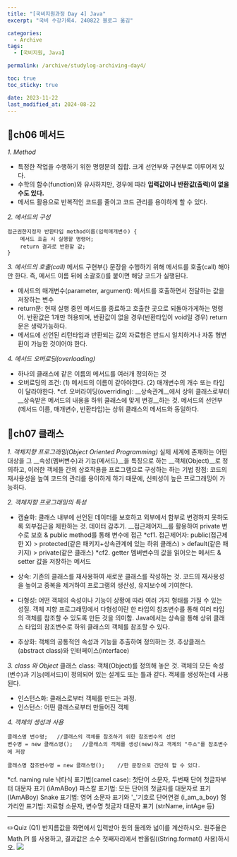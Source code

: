 ```yaml
---
title: "[국비지원과정 Day 4] Java"
excerpt: "국비 수강기록4. 240822 블로그 옮김"

categories:
  - Archive
tags:
  - [국비지원, Java]

permalink: /archive/studylog-archiving-day4/

toc: true
toc_sticky: true

date: 2023-11-22
last_modified_at: 2024-08-22
---
```


## 📕ch06 메서드
*1. Method*
- 특정한 작업을 수행하기 위한 명령문의 집합. 크게 선언부와 구현부로 이루어져 있다.
- 수학의 함수(function)와 유사하지만, 경우에 따라 __입력값이나 반환값(출력)이 없을 수도 있다.__
- 메서드 활용으로 반복적인 코드를 줄이고 코드 관리를 용이하게 할 수 있다.

*2. 메서드의 구성*
  ```
  접근권한지정자 반환타입 method이름(입력매개변수) {
      메서드 호출 시 실행할 명령어;
      return 결과로 반환할 값;
  }
  ```


*3. 메서드의 호출(call)* 
메서드 구현부{} 문장을 수행하기 위해 메서드를 호출(call) 해야만 한다. 
즉, 메서드 이름 뒤에 소괄호()를 붙이면 해당 코드가 실행된다.
- 메서드의 매개변수(parameter, argument): 메서드를 호출하면서 전달하는 값을 저장하는 변수
- return문: 현재 실행 중인 메서드를 종료하고 호출한 곳으로 되돌아가게하는 명령어. 반환값은 1개만 허용되며, 반환값이 없을 경우(반환타입이 void일 경우) return문은 생략가능하다.
- 메서드에 선언된 리턴타입과 반환되는 값의 자료형은 반드시 일치하거나 자동 형변환이 가능한 것이어야 한다.

*4. 메서드 오버로딩(overloading)*
- 하나의 클래스에 같은 이름의 메서드를 여러개 정의하는 것
- 오버로딩의 조건:
(1) 메서드의 이름이 같아야한다.
(2) 매개변수의 개수 또는 타입이 달라야한다.
\*cf. 오버라이딩(overriding): __상속관계__에서 상위 클래스로부터 __상속받은 메서드의 내용을 하위 클래스에 맞게 변경__하는 것. 메서드의 선언부(메서드 이름, 매개변수, 반환타입)는 상위 클래스의 메서드와  동일하다.




## 📕ch07 클래스
*1. 객체지향 프로그래밍(Object Oriented Programming)*
실제 세계에 존재하는 어떤 대상을 그 __속성(멤버변수)과 기능(메서드)__을 특징으로 하는 __객체(Object)__로 정의하고, 이러한 객체들 간의 상호작용을 프로그램으로 구성하는 하는 기법
장점: 코드의 재사용성을 높여 코드의 관리를 용이하게 하기 때문에, 신뢰성이 높은 프로그래밍이 가능하다.

*2. 객체지향 프로그래밍의 특성*
- 캡슐화: 클래스 내부에 선언된 데이터를 보호하고 외부에서 함부로 변경하지 못하도록 외부접근을 제한하는 것. 데이터 감추기.
__접근제어자__를 활용하여 private 변수로 보호 & public method를 통해 변수에 접근
\*cf1. 접근제어자: public(접근제한 X) > protected(같은 패키지+상속관계에 있는 하위 클래스) > default(같은 패키지) > private(같은 클래스)
\*cf2. getter 멤버변수의 값을 읽어오는 메서드 & setter 값을 저장하는 메서드

- 상속: 기존의 클래스를 재사용하여 새로운 클래스를 작성하는 것. 코드의 재사용성을 높이고 중복을 제거하여 프로그램의 생산성, 유지보수에 기여한다.
- 다형성: 어떤 객체의 속성이나 기능이 상황에 따라 여러 가지 형태를 가질 수 있는 성질. 
객체 지향 프로그래밍에서 다형성이란 한 타입의 참조변수를 통해 여러 타입의 객체를 참조할 수 있도록 만든 것을 의미함.
Java에서는 상속을 통해 상위 클래스 타입의 참조변수로 하위 클래스의 객체를 참조할 수 있다.
- 추상화: 객체의 공통적인 속성과 기능을 추출하여 정의하는 것.
추상클래스(abstract class)와 인터페이스(interface)

*3. class 와 Object*
클래스 class: 객체(Object)를 정의해 놓은 것. 객체의 모든 속성(변수)과 기능(메서드)이 정의되어 있는 설계도 또는 틀과 같다. 객체를 생성하는데 사용된다.
- 인스턴스화: 클래스로부터 객체를 만드는 과정.
- 인스턴스: 어떤 클래스로부터 만들어진 객체

*4. 객체의 생성과 사용*
```
클래스명 변수명; 	//클래스의 객체를 참조하기 위한 참조변수의 선언
변수명 = new 클래스명();	//클래스의 객체를 생성(new)하고 객체의 "주소"를 참조변수에 저장

클래스명 참조변수명 = new 클래스명();	//한 문장으로 간단히 할 수 있다.
```
\*cf. naming rule
낙타식 표기법(camel case): 첫단어 소문자, 두번째 단어 첫글자부터 대문자 표기 (iAmABoy)
파스칼 표기법: 모든 단어의 첫글자를 대문자로 표기 (IAmABoy)
Snake 표기법: 영어 소문자 표기와 '\_'기호로 단어연결 (i\_am\_a\_boy)
헝가리안 표기법: 자료형 소문자, 변수명 첫글자 대문자 표기 (strName, intAge 등)

---
✏️Quiz
(Q1) 반지름값을 화면에서 입력받아 원의 둘레와 넓이를 계산하시오.
원주율은 Math.PI 를 사용하고, 결과값은 소수 첫째자리에서 반올림((String.format() 사용)하시오.
![](https://velog.velcdn.com/images/92miindy/post/b872699f-f3bf-4899-b53e-1d6ecd63a16b/image.png)

